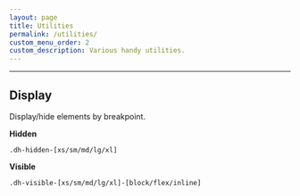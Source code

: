 ```yaml
---
layout: page
title: Utilities
permalink: /utilities/
custom_menu_order: 2
custom_description: Various handy utilities.
---
```


<hr>

<h2>Display</h2>
<p>Display/hide elements by breakpoint.</p>

<p>
    <strong>Hidden</strong>
</p>

<code>.dh-hidden-[xs/sm/md/lg/xl]</code>

<p>
    <strong>Visible</strong>
</p>

<code>.dh-visible-[xs/sm/md/lg/xl]-[block/flex/inline]</code>
